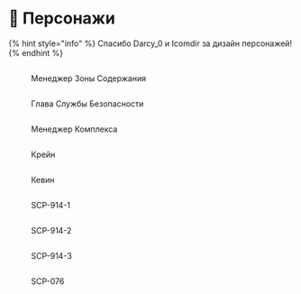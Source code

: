 # 👤 Персонажи

{% hint style="info" %}
Спасибо Darcy\_0 и Icomdir за дизайн персонажей!
{% endhint %}

<div>

<figure><img src="../../../.gitbook/assets/Zone Manager" alt=""><figcaption><p>Менеджер Зоны Содержания</p></figcaption></figure>

 

<figure><img src="../../../.gitbook/assets/Head of Security" alt=""><figcaption><p>Глава Службы Безопасности</p></figcaption></figure>

 

<figure><img src="../../../.gitbook/assets/Facility Manager" alt=""><figcaption><p>Менеджер Комплекса</p></figcaption></figure>

</div>

<div>

<figure><img src="../../../.gitbook/assets/Crane" alt=""><figcaption><p>Крейн</p></figcaption></figure>

 

<figure><img src="../../../.gitbook/assets/Kevin" alt=""><figcaption><p>Кевин</p></figcaption></figure>

</div>

<div>

<figure><img src="../../../.gitbook/assets/SCP-914-1" alt=""><figcaption><p>SCP-914-1</p></figcaption></figure>

 

<figure><img src="../../../.gitbook/assets/SCP-914-2" alt=""><figcaption><p>SCP-914-2</p></figcaption></figure>

 

<figure><img src="../../../.gitbook/assets/SCP-914-3" alt=""><figcaption><p>SCP-914-3</p></figcaption></figure>

 

<figure><img src="../../../.gitbook/assets/SCP-076" alt=""><figcaption><p>SCP-076</p></figcaption></figure>

</div>
